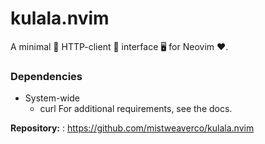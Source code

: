 # kulala.nvim

A minimal 🤏 HTTP-client 🐼 interface 🖥️ for Neovim ❤️.

### Dependencies

- System-wide
  - curl
For additional requirements, see the docs.

**Repository:** : <https://github.com/mistweaverco/kulala.nvim>
